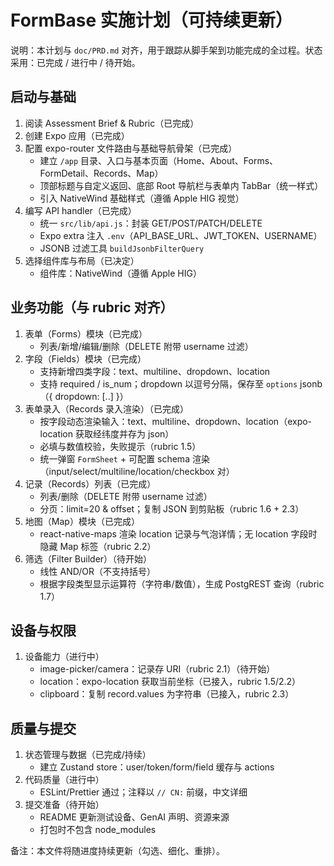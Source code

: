 # FormBase 实施计划（可持续更新）

说明：本计划与 `doc/PRD.md` 对齐，用于跟踪从脚手架到功能完成的全过程。状态采用：已完成 / 进行中 / 待开始。

## 启动与基础

1. 阅读 Assessment Brief & Rubric（已完成）
2. 创建 Expo 应用（已完成）
3. 配置 expo-router 文件路由与基础导航骨架（已完成）
   - 建立 `/app` 目录、入口与基本页面（Home、About、Forms、FormDetail、Records、Map）
   - 顶部标题与自定义返回、底部 Root 导航栏与表单内 TabBar（统一样式）
   - 引入 NativeWind 基础样式（遵循 Apple HIG 视觉）
4. 编写 API handler（已完成）
   - 统一 `src/lib/api.js`：封装 GET/POST/PATCH/DELETE
   - Expo extra 注入 `.env`（API_BASE_URL、JWT_TOKEN、USERNAME）
   - JSONB 过滤工具 `buildJsonbFilterQuery`
5. 选择组件库与布局（已决定）
   - 组件库：NativeWind（遵循 Apple HIG）

## 业务功能（与 rubric 对齐）

1. 表单（Forms）模块（已完成）
   - 列表/新增/编辑/删除（DELETE 附带 username 过滤）
2. 字段（Fields）模块（已完成）
   - 支持新增四类字段：text、multiline、dropdown、location
   - 支持 required / is_num；dropdown 以逗号分隔，保存至 `options` jsonb（{ dropdown: [..] }）
3. 表单录入（Records 录入渲染）（已完成）
   - 按字段动态渲染输入：text、multiline、dropdown、location（expo-location 获取经纬度并存为 json）
   - 必填与数值校验，失败提示（rubric 1.5）
   - 统一弹窗 `FormSheet` + 可配置 schema 渲染（input/select/multiline/location/checkbox 对）
4. 记录（Records）列表（已完成）
   - 列表/删除（DELETE 附带 username 过滤）
   - 分页：limit=20 & offset；复制 JSON 到剪贴板（rubric 1.6 + 2.3）
5. 地图（Map）模块（已完成）
   - react-native-maps 渲染 location 记录与气泡详情；无 location 字段时隐藏 Map 标签（rubric 2.2）
6. 筛选（Filter Builder）（待开始）
   - 线性 AND/OR（不支持括号）
   - 根据字段类型显示运算符（字符串/数值），生成 PostgREST 查询（rubric 1.7）

## 设备与权限

1. 设备能力（进行中）
    - image-picker/camera：记录存 URI（rubric 2.1）（待开始）
    - location：expo-location 获取当前坐标（已接入，rubric 1.5/2.2）
    - clipboard：复制 record.values 为字符串（已接入，rubric 2.3）

## 质量与提交

1. 状态管理与数据（已完成/持续）
    - 建立 Zustand store：user/token/form/field 缓存与 actions
2. 代码质量（进行中）
    - ESLint/Prettier 通过；注释以 `// CN:` 前缀，中文详细
3. 提交准备（待开始）
    - README 更新测试设备、GenAI 声明、资源来源
    - 打包时不包含 node_modules

备注：本文件将随进度持续更新（勾选、细化、重排）。
